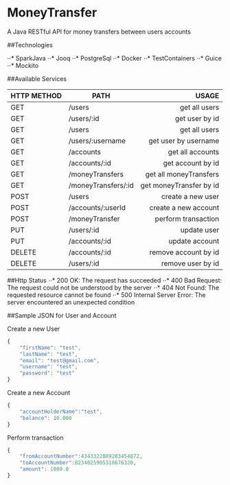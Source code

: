 # MoneyTransfer

A Java RESTful API for money transfers between users accounts

##Technologies

⋅⋅* SparkJava
⋅⋅* Jooq
⋅⋅* PostgreSql
⋅⋅* Docker
⋅⋅* TestContainers
⋅⋅* Guice
⋅⋅* Mockito

##Available Services

| HTTP METHOD   | PATH                       | USAGE          |
| ------------- | -------------------------- | --------------:|
| GET           | /users                     | get all users  |
| GET           | /users/:id                 | get user by id |
| GET           | /users                     | get all users  |
| GET           | /users/:username           | get user by username |
| GET           | /accounts                  | get all accounts  |
| GET           | /accounts/:id              | get account by id |
| GET           | /moneyTransfers            | get all moneyTransfers  |
| GET           | /moneyTransfers/:id        | get moneyTransfer by id |
| POST          | /users                     | create a new user  |
| POST          | /accounts/:userId          | create a new account |
| POST          | /moneyTransfer             | perform transaction  |
| PUT           | /users/:id                 | update user |
| PUT           | /accounts/:id              | update account  |
| DELETE        | /accounts/:id              | remove account by id |
| DELETE        | /users/:id                 | remove user by id |

##Http Status
⋅⋅* 200 OK: The request has succeeded
⋅⋅* 400 Bad Request: The request could not be understood by the server
⋅⋅* 404 Not Found: The requested resource cannot be found
⋅⋅* 500 Internal Server Error: The server encountered an unexpected condition

##Sample JSON for User and Account

Create a new User
```javascript
{
    "firstName": "test",
    "lastName": "test",
    "email": "test@gmail.com",
    "username": "test",
    "password": "test"
}
```
Create a new Account
```javascript
{
    "accountHolderName":"test",
    "balance": 10.000
}
```
Perform transaction
```javascript
{
    "fromAccountNumber":4343322889283454872,
    "toAccountNumber":8234025905318676320,
    "amount": 1000.0
}
```
